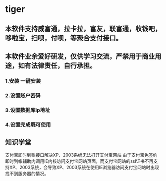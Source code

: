 # tiger

## 本软件支持威富通，拉卡拉，富友，联富通，收钱吧，哆啦宝，扫呗，付呗，等聚合支付接口。
## 本软件业余爱好研发，仅供学习交流，严禁用于商业用途，如有法律责任，自行承担。


### 1.安装 一键安装
### 2.设置账户密码
### 3.设置数据库ip地址
### 4.设置完成既可使用

## 知识学堂
支付宝即时到账接口解决XP、2003系统无法打开支付宝网站
由于支付宝免签约即时到帐辅助内调用IE内核访问支付宝网站页面，而支付宝网站的ssl证书不再支持XP、2003系统，会导致XP、2003系统在使用IE浏览器访问支付宝网站时出现找不到服务器的情况。

